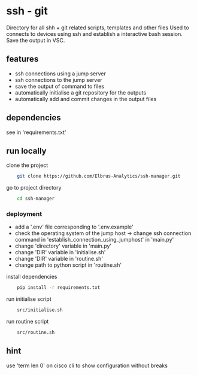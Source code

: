 # ssh -  git
Directory for all shh + git related scripts, templates and other files
Used to connects to devices using ssh and establish a interactive bash session.
Save the output in VSC.

## features
  - ssh connections using a jump server
  - ssh connections to the jump server
  - save the output of command to files
  - automatically initialise a git repository for the outputs
  - automatically add and commit changes in the output files

## dependencies
see in 'requirements.txt'

## run locally

clone the project

```bash
    git clone https://github.com/Elbrus-Analytics/ssh-manager.git
```

go to project directory

```bash
    cd ssh-manager
```

### deployment
  - add a '.env' file corresponding to '.env.example'
  - check the operating system of the jump host -> change ssh connection command in 'establish_connection_using_jumphost' in 'main.py'
  - change 'directory' variable in 'main.py'
  - change 'DIR' variable in 'initialise.sh'
  - change 'DIR' variable in 'routine.sh'
  - change path to python script in 'routine.sh'

install dependencies

```bash
    pip install -r requirements.txt
```

run initialise script

```bash
    src/initialise.sh
```

run routine script

```bash
    src/routine.sh
```

## hint
use 'term len 0' on cisco cli to show configuration without breaks
